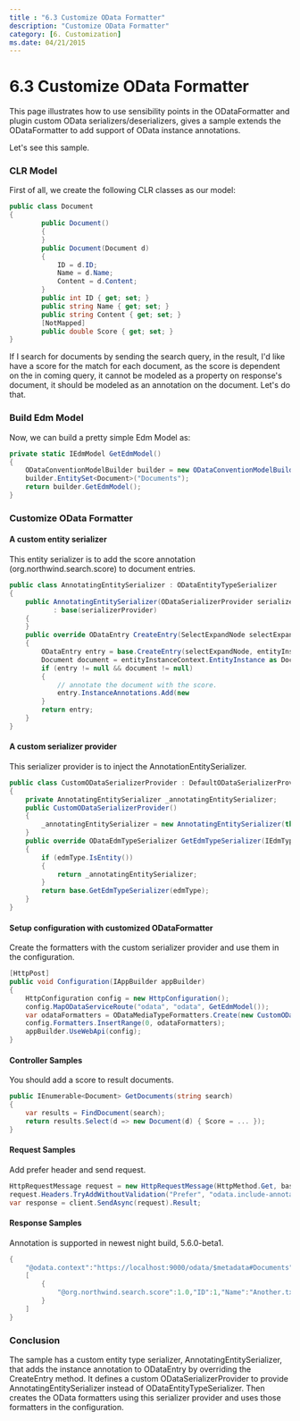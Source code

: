 ```yaml
---
title : "6.3 Customize OData Formatter"
description: "Customize OData Formatter"
category: [6. Customization]
ms.date: 04/21/2015
---
```

# 6.3 Customize OData Formatter

This page illustrates how to use sensibility points in the ODataFormatter and plugin custom OData serializers/deserializers, gives a sample extends the ODataFormatter to add support of OData instance annotations.

Let's see this sample.

### CLR Model

First of all, we create the following CLR classes as our model:

```C#
public class Document
{
        public Document()
        {
        }
        public Document(Document d)
        {
            ID = d.ID;
            Name = d.Name;
            Content = d.Content;
        }
        public int ID { get; set; }
        public string Name { get; set; }
        public string Content { get; set; }
        [NotMapped]
        public double Score { get; set; }
}
```

If I search for documents by sending the search query, in the result, I'd like have a score for the match for each document, as the score is dependent on the in coming query, it cannot be modeled as a property on response's document, it should be modeled as an annotation on the document. Let's do that.

### Build Edm Model

Now, we can build a pretty simple Edm Model as:

```C#
private static IEdmModel GetEdmModel()
{
    ODataConventionModelBuilder builder = new ODataConventionModelBuilder();
    builder.EntitySet<Document>("Documents");
    return builder.GetEdmModel();
}
```

### Customize OData Formatter

#### A custom entity serializer

This entity serializer is to add the score annotation (org.northwind.search.score) to document entries.

```C#
public class AnnotatingEntitySerializer : ODataEntityTypeSerializer
{
    public AnnotatingEntitySerializer(ODataSerializerProvider serializerProvider)
           : base(serializerProvider)
    {
    }
    public override ODataEntry CreateEntry(SelectExpandNode selectExpandNode, EntityInstanceContext entityInstanceContext)
    {
        ODataEntry entry = base.CreateEntry(selectExpandNode, entityInstanceContext);
        Document document = entityInstanceContext.EntityInstance as Document;
        if (entry != null && document != null)
        {
            // annotate the document with the score.
            entry.InstanceAnnotations.Add(new                             ODataInstanceAnnotation("org.northwind.search.score", new ODataPrimitiveValue(document.Score)));
        }
        return entry;
    }
}
```

#### A custom serializer provider

This serializer provider is to inject the AnnotationEntitySerializer.

```C#
public class CustomODataSerializerProvider : DefaultODataSerializerProvider
{
    private AnnotatingEntitySerializer _annotatingEntitySerializer;
    public CustomODataSerializerProvider()
    {
        _annotatingEntitySerializer = new AnnotatingEntitySerializer(this);
    }
    public override ODataEdmTypeSerializer GetEdmTypeSerializer(IEdmTypeReference edmType)
    {
        if (edmType.IsEntity())
        {
            return _annotatingEntitySerializer;
        }
        return base.GetEdmTypeSerializer(edmType);
    }
}
```

#### Setup configuration with customized ODataFormatter

Create the formatters with the custom serializer provider and use them in the configuration.

```C#
[HttpPost]
public void Configuration(IAppBuilder appBuilder)
{
    HttpConfiguration config = new HttpConfiguration();
    config.MapODataServiceRoute("odata", "odata", GetEdmModel());
    var odataFormatters = ODataMediaTypeFormatters.Create(new CustomODataSerializerProvider(), new DefaultODataDeserializerProvider());
    config.Formatters.InsertRange(0, odataFormatters);
    appBuilder.UseWebApi(config);
}
```

#### Controller Samples

You should add a score to result documents.

```C#
public IEnumerable<Document> GetDocuments(string search)
{
    var results = FindDocument(search);
    return results.Select(d => new Document(d) { Score = ... });
}
```

#### Request Samples

Add prefer header and send request.

```C#
HttpRequestMessage request = new HttpRequestMessage(HttpMethod.Get, baseAddress + "odata/Documents?search=test");
request.Headers.TryAddWithoutValidation("Prefer", "odata.include-annotations=\"*\"");
var response = client.SendAsync(request).Result;
```

#### Response Samples

Annotation is supported in newest night build, 5.6.0-beta1.

```C#
{
    "@odata.context":"https://localhost:9000/odata/$metadata#Documents","value":
    [
        {
            "@org.northwind.search.score":1.0,"ID":1,"Name":"Another.txt","Content":"test"
        }
    ]
}
```

### Conclusion

The sample has a custom entity type serializer, AnnotatingEntitySerializer, that adds the instance annotation to ODataEntry by overriding the CreateEntry method. It defines a custom ODataSerializerProvider to provide AnnotatingEntitySerializer instead of ODataEntityTypeSerializer. Then creates the OData formatters using this serializer provider and uses those formatters in the configuration.
